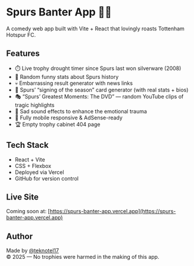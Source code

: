 # Spurs Banter App 🐓💀

A comedy web app built with Vite + React that lovingly roasts Tottenham Hotspur FC.

## Features

- ⏱️ Live trophy drought timer since Spurs last won silverware (2008)
- 🤡 Random funny stats about Spurs history
- 💀 Embarrassing result generator with news links
- 📸 Spurs’ “signing of the season” card generator (with real stats + bios)
- 🎭 “Spurs’ Greatest Moments: The DVD” — random YouTube clips of tragic highlights
- 🎵 Sad sound effects to enhance the emotional trauma
- 🧠 Fully mobile responsive & AdSense-ready
- 🏆 Empty trophy cabinet 404 page

## Tech Stack

- React + Vite
- CSS + Flexbox
- Deployed via Vercel
- GitHub for version control

## Live Site

Coming soon at: [https://spurs-banter-app.vercel.app](https://spurs-banter-app.vercel.app)

## Author

Made by [@teknotel17](https://github.com/teknotel17)  
© 2025 — No trophies were harmed in the making of this app.
